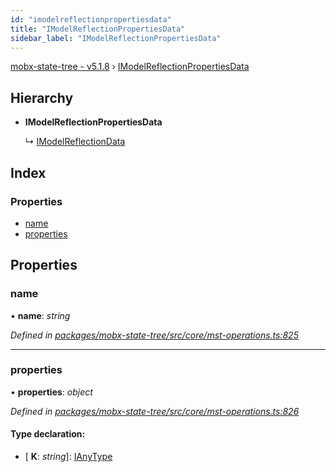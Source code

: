```yaml
---
id: "imodelreflectionpropertiesdata"
title: "IModelReflectionPropertiesData"
sidebar_label: "IModelReflectionPropertiesData"
---
```


[mobx-state-tree - v5.1.8](../index.md) › [IModelReflectionPropertiesData](imodelreflectionpropertiesdata.md)

## Hierarchy

* **IModelReflectionPropertiesData**

  ↳ [IModelReflectionData](imodelreflectiondata.md)

## Index

### Properties

* [name](imodelreflectionpropertiesdata.md#name)
* [properties](imodelreflectionpropertiesdata.md#properties)

## Properties

###  name

• **name**: *string*

*Defined in [packages/mobx-state-tree/src/core/mst-operations.ts:825](https://github.com/mobxjs/mobx-state-tree/blob/ffbed43d/packages/mobx-state-tree/src/core/mst-operations.ts#L825)*

___

###  properties

• **properties**: *object*

*Defined in [packages/mobx-state-tree/src/core/mst-operations.ts:826](https://github.com/mobxjs/mobx-state-tree/blob/ffbed43d/packages/mobx-state-tree/src/core/mst-operations.ts#L826)*

#### Type declaration:

* \[ **K**: *string*\]: [IAnyType](ianytype.md)
